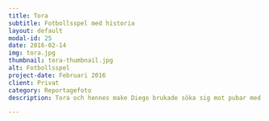 ```yaml
---
title: Tora
subtitle: Fotbollsspel med historia
layout: default
modal-id: 25
date: 2016-02-14
img: tora.jpg
thumbnail: tora-thumbnail.jpg
alt: Fotbollsspel
project-date: Februari 2016
client: Privat
category: Reportagefoto
description: Tora och hennes make Diego brukade söka sig mot pubar med fotbollsspel när de bodde i Spanien. Toras 40-årspresent, ett bord med färgglada gubbar som penetrerats av greppvänliga pinnar, hade därför en historia som de båda delade. Några år senare föddes Mina och fotbollsspelet fick en allt mer undanskuffad placering i hemmet. För ett år sedan lyfte familjen fram spelet från förrådet, blåste av dammet och blåste samtidigt nytt liv i en hobby som slumrat alldeles för länge. Duon kring bordet är nu en trio som kör matcher åtminstone tre gånger i veckan.

---
```

